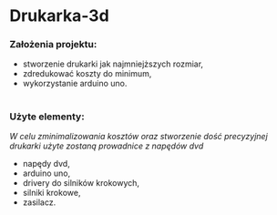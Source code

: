 # Drukarka-3d

### Założenia projektu:
  - stworzenie drukarki jak najmniejższych rozmiar,
  - zdredukować koszty do minimum,
  - wykorzystanie arduino uno.
#
### Użyte elementy:
*W celu zminimalizowania kosztów oraz stworzenie dość precyzyjnej drukarki użyte zostaną prowadnice z napędów dvd*
  - napędy dvd,
  - arduino uno,
  - drivery do silników krokowych,
  - silniki krokowe,
  - zasilacz.
 #
